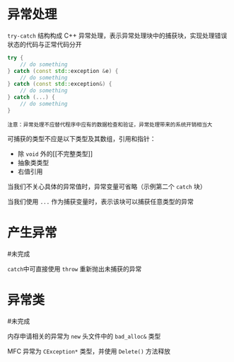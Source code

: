 # 异常处理

`try-catch` 结构构成 C++ 异常处理，表示异常处理块中的捕获块，实现处理错误状态的代码与正常代码分开

```c++
try {
    // do something
} catch (const std::exception &e) {
    // do something
} catch (const std::exception&) {
    // do something
} catch (...) {
    // do something
}
```

```ad-danger
注意：异常处理不应替代程序中应有的数据检查和验证，异常处理带来的系统开销相当大
```

可捕获的类型不应是以下类型及其数组，引用和指针：
- 除 `void` 外的[[不完整类型]]
- 抽象类类型
- 右值引用

当我们不关心具体的异常值时，异常变量可省略（示例第二个 `catch` 块）

当我们使用 `...` 作为捕获变量时，表示该块可以捕获任意类型的异常

# 产生异常

#未完成 

`catch`中可直接使用 `throw` 重新抛出未捕获的异常

# 异常类

#未完成 

内存申请相关的异常为 `new` 头文件中的 `bad_alloc&` 类型

MFC 异常为 `CException*` 类型，并使用 `Delete()` 方法释放
